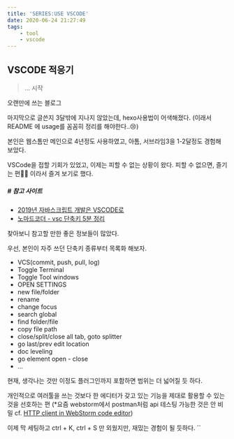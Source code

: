```yaml
---
title: 'SERIES:USE VSCODE'
date: 2020-06-24 21:27:49
tags:
    - tool
    - vscode
---
```


## VSCODE 적응기
> ... 시작

오랜만에 쓰는 블로그

마지막으로 글쓴지 3달밖에 지나지 않았는데, hexo사용법이 어색해졌다.
(이래서 README 에 usage를 꼼꼼히 정리를 해야한다..😢)

본인은 웹스톰만 메인으로 4년정도 사용하였고,
아톰, 서브라임3을 1-2달정도 경험해 보았다.

VSCode을 접할 기회가 있었고, 이제는 피할 수 없는 상황이 왔다.
피할 수 없으면, 즐기는 편🐱‍👤 이라서 즐겨 보기로 했다.

##### # 참고 사이트
- [2019년 자바스크립트 개발은 VSCODE로](http://sculove.github.io/blog/2018/11/28/to-vscode-in-2019/)
- [노마드코더 - vsc 단축키 5분 정리](https://www.youtube.com/watch?v=Wn7j5dfbJF4)

찾아보니 참고할 만한 좋은 정보들이 많았다.

우선, 본인이 자주 쓰던 단축키 종류부터 목록화 해보자.
- VCS(commit, push, pull, log) 
- Toggle Terminal
- Toggle Tool windows
- OPEN SETTINGS
- new file/folder
- rename
- change focus
- search global
- find folder/file
- copy file path
- close/split/close all tab, goto splitter
- go last/prev edit location
- doc leveling
- go element open - close
- ...

현재, 생각나는 것만 이정도
플러그인까지 포함하면 범위는 더 넓어질 듯 하다.

개인적으로 여러툴을 쓰는 것보다 한 에디터가 갖고 있는 기능을 제대로 활용할 수 있는 것을 선호하는 편
(*요즘 webstorm에서 postman처럼 api 테스팅 가능한 것은 안 비밀 cf. [HTTP client in WebStorm code editor](https://www.jetbrains.com/help/webstorm/http-client-in-product-code-editor.html))

이제 막 세팅하고 ctrl + K, ctrl + S 만 외웠지만,
재밌는 경험이 될 듯하다.
``
